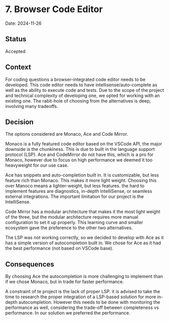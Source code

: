 # 7. Browser Code Editor

Date: 2024-11-26

## Status

Accepted

## Context

For coding questions a browser-integrated code editor needs to be developed. This code editor needs to have
intellisense/auto-complete as well as the ability to execute code and tests. Due to the scope of the project and
technical complexity of developing one, we opted for working with an existing one. The rabit-hole of choosing from the
alternatives is deep, involving many tradeoffs.

## Decision

The options considered are Monaco, Ace and Code Mirror.

Monaco is a fully featured code editor based on the VSCode API, the major downside is the chunkiness. This is due to
built in the language support protocol (LSP). Ace and CodeMirror do not have this, which is a pro for Monaco, however
due to focus on high performance we deemed it too heavyweight for our use case.

Ace has snippets and auto-completion built in. It is customizable, but less feature rich than
Monaco. This makes it more light weight. Choosing this over Manoco means a lighter-weight, but less features. the hard
to implement features are diagnostics, in-depth IntelliSense, or seamless external integrations. The important
limitation for
our project is the IntelliSense.

Code Mirror has a modular architecture that makes it the most light weight of the three, but the modular architecture
requires more manual configuration to set it up properly. This learning curve and smaller ecosystem gave the preference
to the other two alternatives.

The LSP was not working correctly, so we decided to develop with Ace as it has a simple version of autocompletion built
in. We chose for Ace as it had the best performance (not based on VSCode base).

## Consequences

By choosing Ace the autocompletion is more challenging to implement than if we chose Monaco, but in trade for faster
performance.

A constraint of te project is the lack of proper LSP. it is advised to take the time to research the proper integration
of a LSP-based solution for more in-depth autocompletion. However this needs to be done with monitoring the performance
as well, considering the trade-off between completeness vs performance. In our solution we preferred the performance.